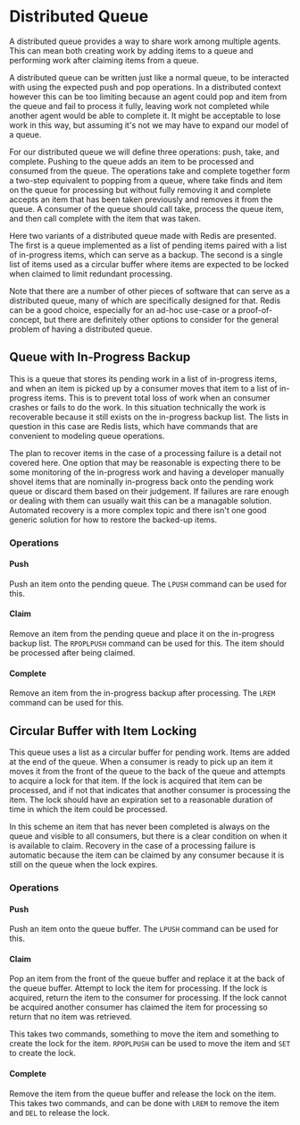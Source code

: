 # Distributed Queue

A distributed queue provides a way to share work among multiple agents. This can mean both creating work by adding items to a queue and performing work after claiming items from a queue.

A distributed queue can be written just like a normal queue, to be interacted with using the expected push and pop operations. In a distributed context however this can be too limiting because an agent could pop and item from the queue and fail to process it fully, leaving work not completed while another agent would be able to complete it. It might be acceptable to lose work in this way, but assuming it's not we may have to expand our model of a queue.

For our distributed queue we will define three operations: push, take, and complete. Pushing to the queue adds an item to be processed and consumed from the queue. The operations take and complete together form a two-step equivalent to popping from a queue, where take finds and item on the queue for processing but without fully removing it and complete accepts an item that has been taken previously and removes it from the queue. A consumer of the queue should call take, process the queue item, and then call complete with the item that was taken.

Here two variants of a distributed queue made with Redis are presented. The first is a queue implemented as a list of pending items paired with a list of in-progress items, which can serve as a backup. The second is a single list of items used as a circular buffer where items are expected to be locked when claimed to limit redundant processing.

Note that there are a number of other pieces of software that can serve as a distributed queue, many of which are specifically designed for that. Redis can be a good choice, especially for an ad-hoc use-case or a proof-of-concept, but there are definitely other options to consider for the general problem of having a distributed queue.

## Queue with In-Progress Backup

This is a queue that stores its pending work in a list of in-progress items, and when an item is picked up by a consumer moves that item to a list of in-progress items. This is to prevent total loss of work when an consumer crashes or fails to do the work. In this situation technically the work is recoverable because it still exists on the in-progress backup list. The lists in question in this case are Redis lists, which have commands that are convenient to modeling queue operations.

The plan to recover items in the case of a processing failure is a detail not covered here. One option that may be reasonable is expecting there to be some monitoring of the in-progress work and having a developer manually shovel items that are nominally in-progress back onto the pending work queue or discard them based on their judgement. If failures are rare enough or dealing with them can usually wait this can be a managable solution. Automated recovery is a more complex topic and there isn't one good generic solution for how to restore the backed-up items.

### Operations

#### Push

Push an item onto the pending queue. The `LPUSH` command can be used for this.

#### Claim

Remove an item from the pending queue and place it on the in-progress backup list. The `RPOPLPUSH` command can be used for this. The item should be processed after being claimed.

#### Complete

Remove an item from the in-progress backup after processing. The `LREM` command can be used for this.

## Circular Buffer with Item Locking

This queue uses a list as a circular buffer for pending work. Items are added at the end of the queue. When a consumer is ready to pick up an item it moves it from the front of the queue to the back of the queue and attempts to acquire a lock for that item. If the lock is acquired that item can be processed, and if not that indicates that another consumer is processing the item. The lock should have an expiration set to a reasonable duration of time in which the item could be processed.

In this scheme an item that has never been completed is always on the queue and visible to all consumers, but there is a clear condition on when it is available to claim. Recovery in the case of a processing failure is automatic because the item can be claimed by any consumer because it is still on the queue when the lock expires.

### Operations

#### Push

Push an item onto the queue buffer. The `LPUSH` command can be used for this.

#### Claim

Pop an item from the front of the queue buffer and replace it at the back of the queue buffer. Attempt to lock the item for processing. If the lock is acquired, return the item to the consumer for processing. If the lock cannot be acquired another consumer has claimed the item for processing so return that no item was retrieved.

This takes two commands, something to move the item and something to create the lock for the item. `RPOPLPUSH` can be used to move the item and `SET` to create the lock.

#### Complete

Remove the item from the queue buffer and release the lock on the item. This takes two commands, and can be done with `LREM` to remove the item and `DEL` to release the lock.
